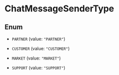 

# ChatMessageSenderType

## Enum


* `PARTNER` (value: `"PARTNER"`)

* `CUSTOMER` (value: `"CUSTOMER"`)

* `MARKET` (value: `"MARKET"`)

* `SUPPORT` (value: `"SUPPORT"`)



